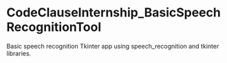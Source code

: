 # CodeClauseInternship_BasicSpeechRecognitionTool
Basic speech recognition Tkinter app using speech_recognition and tkinter libraries.
